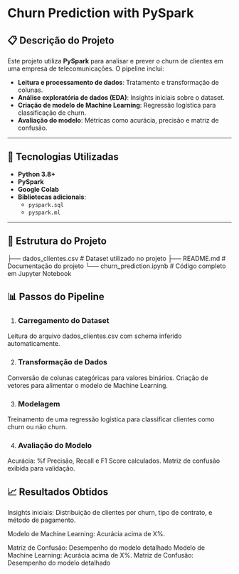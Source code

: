 # Churn Prediction with PySpark


## 📋 Descrição do Projeto

Este projeto utiliza **PySpark** para analisar e prever o churn de clientes em uma empresa de telecomunicações. O pipeline inclui:

- **Leitura e processamento de dados**: Tratamento e transformação de colunas.
- **Análise exploratória de dados (EDA)**: Insights iniciais sobre o dataset.
- **Criação de modelo de Machine Learning**: Regressão logística para classificação de churn.
- **Avaliação do modelo**: Métricas como acurácia, precisão e matriz de confusão.

---

## 🚀 Tecnologias Utilizadas

- **Python 3.8+**
- **PySpark**
- **Google Colab**
- **Bibliotecas adicionais**:
  - `pyspark.sql`
  - `pyspark.ml`

---

## 📂 Estrutura do Projeto


├── dados_clientes.csv        # Dataset utilizado no projeto
├── README.md                 # Documentação do projeto
└── churn_prediction.ipynb    # Código completo em Jupyter Notebook


## 📊 Passos do Pipeline

1. ### Carregamento do Dataset
Leitura do arquivo dados_clientes.csv com schema inferido automaticamente.

2. ### Transformação de Dados
Conversão de colunas categóricas para valores binários.
Criação de vetores para alimentar o modelo de Machine Learning.

3. ### Modelagem
Treinamento de uma regressão logística para classificar clientes como churn ou não churn.

4. ### Avaliação do Modelo
Acurácia: %f
Precisão, Recall e F1 Score calculados.
Matriz de confusão exibida para validação.

## 📈 Resultados Obtidos

Insights iniciais: Distribuição de clientes por churn, tipo de contrato, e método de pagamento.

Modelo de Machine Learning: Acurácia acima de X%.

Matriz de Confusão: Desempenho do modelo detalhado
Modelo de Machine Learning: Acurácia acima de X%.
Matriz de Confusão: Desempenho do modelo detalhado
